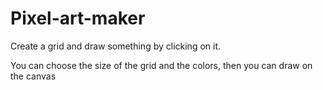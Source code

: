 # Pixel-art-maker
Create a grid and draw something by clicking on it.

You can choose the size of the grid and the colors, then you can draw on the canvas
